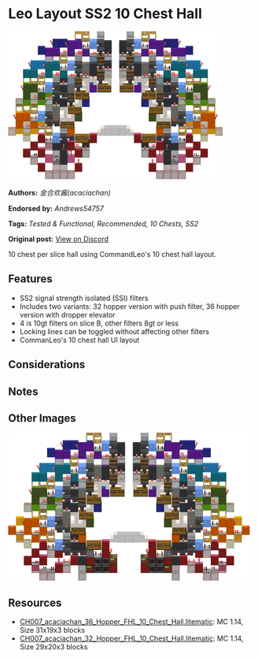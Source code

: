 # Leo Layout SS2 10 Chest Hall
<img alt="area_render_79_.png" src="images/area_render_79_.png?raw=1" height="300px">

**Authors:** *金合欢酱(acaciachan)*

**Endorsed by:** *Andrews54757*

**Tags:** *Tested & Functional, Recommended, 10 Chests, SS2*

**Original post:** [View on Discord](https://discord.com/channels/1375556143186837695/1388572747545972848)

10 chest per slice hall using CommandLeo's 10 chest hall layout.
## Features
- SS2 signal strength isolated (SSI) filters
- Includes two variants: 32 hopper version with push filter, 36 hopper version with dropper elevator
- 4 is 10gt filters on slice B, other filters 8gt or less
- Locking lines can be toggled without affecting other filters
- CommanLeo's 10 chest hall UI layout
## Considerations

## Notes

## Other Images
<img src="images/area_render_78_.png?raw=1" height="300px">

## Resources
- [CH007_acaciachan_36_Hopper_FHL_10_Chest_Hall.litematic](attachments/CH007_acaciachan_36_Hopper_FHL_10_Chest_Hall.litematic): MC 1.14, Size 31x19x3 blocks
- [CH007_acaciachan_32_Hopper_FHL_10_Chest_Hall.litematic](attachments/CH007_acaciachan_32_Hopper_FHL_10_Chest_Hall.litematic): MC 1.14, Size 29x20x3 blocks
